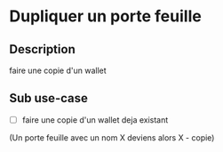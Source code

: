# Dupliquer un porte feuille

## Description
faire une copie d'un wallet 

## Sub use-case
- [ ] faire une copie d'un wallet deja existant 

(Un porte feuille avec un nom X deviens alors X - copie)